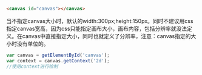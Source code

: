 
```html
<canvas id="canvas"></canvas>
```

当不指定canvas大小时，默认的width:300px;height:150px。同时不建议用css指定canvas宽高，因为css只能指定画布大小，画布内容，包括分辨率就没法定义。在canvas中直接指定大小，同时也就定义了分辨率，注意：canvas指定的大小时没有单位的。

```javascript
var canvas = getElementById('canvas');
var context = canvas.getContext('2d');
//使用context进行绘制
```
